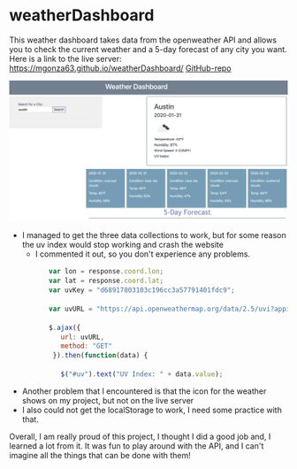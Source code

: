 # weatherDashboard
This weather dashboard takes data from the openweather API and allows you to check the current weather and a 5-day forecast of any city you want. Here is a link to the live server:
https://mgonza63.github.io/weatherDashboard/ 
[GitHub-repo](https://mgonza63.github.io/weatherDashboard/)

![GitHub Logo](pic.png)


* I managed to get the three data collections to work, but for some reason the uv index would stop working and crash the website
    * I commented it out, so you don't experience any problems.

```javascript
          var lon = response.coord.lon;
          var lat = response.coord.lat;
          var uvKey = "d68917803103c196cc3a57791401fdc9";

          var uvURL = "https://api.openweathermap.org/data/2.5/uvi?appid=" + uvKey + "&lat=" + lat + "&lon=" + lon;
          
          $.ajax({
             url: uvURL,
             method: "GET"
           }).then(function(data) {

             $("#uv").text("UV Index: " + data.value);

```
* Another problem that I encountered is that the icon for the weather shows on my project, but not on the live server
* I also could not get the localStorage to work, I need some practice with that.


Overall, I am really proud of this project, I thought I did a good job and, I learned a lot from it. It was fun to play around with the API, and I can't imagine all the things that can be done with them!
